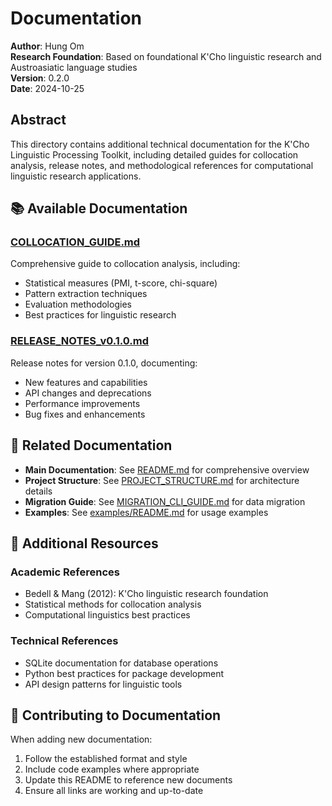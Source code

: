 # Documentation

**Author**: Hung Om  
**Research Foundation**: Based on foundational K'Cho linguistic research and Austroasiatic language studies  
**Version**: 0.2.0  
**Date**: 2024-10-25

## Abstract

This directory contains additional technical documentation for the K'Cho Linguistic Processing Toolkit, including detailed guides for collocation analysis, release notes, and methodological references for computational linguistic research applications.

## 📚 Available Documentation

### [COLLOCATION_GUIDE.md](COLLOCATION_GUIDE.md)
Comprehensive guide to collocation analysis, including:
- Statistical measures (PMI, t-score, chi-square)
- Pattern extraction techniques
- Evaluation methodologies
- Best practices for linguistic research

### [RELEASE_NOTES_v0.1.0.md](RELEASE_NOTES_v0.1.0.md)
Release notes for version 0.1.0, documenting:
- New features and capabilities
- API changes and deprecations
- Performance improvements
- Bug fixes and enhancements

## 🔗 Related Documentation

- **Main Documentation**: See [README.md](../README.md) for comprehensive overview
- **Project Structure**: See [PROJECT_STRUCTURE.md](../PROJECT_STRUCTURE.md) for architecture details
- **Migration Guide**: See [MIGRATION_CLI_GUIDE.md](../MIGRATION_CLI_GUIDE.md) for data migration
- **Examples**: See [examples/README.md](../examples/README.md) for usage examples

## 📖 Additional Resources

### Academic References
- Bedell & Mang (2012): K'Cho linguistic research foundation
- Statistical methods for collocation analysis
- Computational linguistics best practices

### Technical References
- SQLite documentation for database operations
- Python best practices for package development
- API design patterns for linguistic tools

## 🤝 Contributing to Documentation

When adding new documentation:
1. Follow the established format and style
2. Include code examples where appropriate
3. Update this README to reference new documents
4. Ensure all links are working and up-to-date